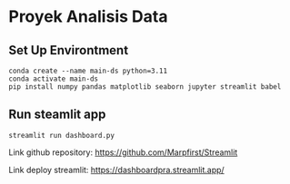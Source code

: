 # Proyek Analisis Data

## Set Up Environtment
```
conda create --name main-ds python=3.11
conda activate main-ds
pip install numpy pandas matplotlib seaborn jupyter streamlit babel
```

## Run steamlit app
```
streamlit run dashboard.py
```

Link github repository: https://github.com/Marpfirst/Streamlit

Link deploy streamlit: https://dashboardpra.streamlit.app/
